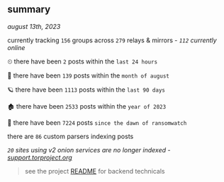 
## summary
_august 13th, 2023_

currently tracking `156` groups across `279` relays & mirrors - _`112` currently online_

⏲ there have been `2` posts within the `last 24 hours`

🦈 there have been `139` posts within the `month of august`

🪐 there have been `1113` posts within the `last 90 days`

🏚 there have been `2533` posts within the `year of 2023`

🦕 there have been `7224` posts `since the dawn of ransomwatch`

there are `86` custom parsers indexing posts

_`20` sites using v2 onion services are no longer indexed - [support.torproject.org](https://support.torproject.org/onionservices/v2-deprecation/)_

> see the project [README](https://github.com/joshhighet/ransomwatch#ransomwatch--) for backend technicals
